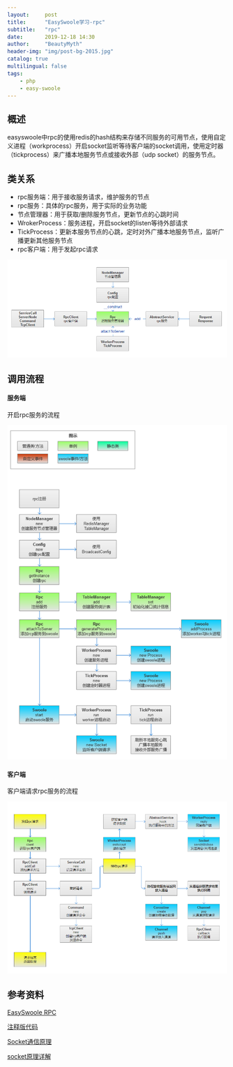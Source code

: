 ```yaml
---
layout:     post
title:      "EasySwoole学习-rpc"
subtitle:   "rpc"
date:       2019-12-18 14:30
author:     "BeautyMyth"
header-img: "img/post-bg-2015.jpg"
catalog: true
multilingual: false
tags:
    - php
    - easy-swoole
---
```


## 概述

<p>
easyswoole中rpc的使用redis的hash结构来存储不同服务的可用节点，使用自定义进程（workprocess）开启socket监听等待客户端的socket调用，使用定时器（tickprocess）来广播本地服务节点或接收外部（udp socket）的服务节点。
</p>

## 类关系

- rpc服务端：用于接收服务请求，维护服务的节点
- rpc服务：具体的rpc服务，用于实际的业务功能
- 节点管理器：用于获取/删除服务节点，更新节点的心跳时间
- WrokerProcess：服务进程，开启socket的listen等待外部请求
- TickProcess：更新本服务节点的心跳，定时对外广播本地服务节点，监听广播更新其他服务节点
- rpc客户端：用于发起rpc请求

![image](https://github.com/xuanxuan2016/xuanxuan2016.github.io/blob/master/img/2019-12-18-easyswoole-study-rpc/tu_1.png?raw=true)

## 调用流程

#### 服务端

<p>
开启rpc服务的流程
</p>

![image](https://github.com/xuanxuan2016/xuanxuan2016.github.io/blob/master/img/2019-12-18-easyswoole-study-rpc/tu_2.png?raw=true)

#### 客户端

<p>
客户端请求rpc服务的流程
</p>

![image](https://github.com/xuanxuan2016/xuanxuan2016.github.io/blob/master/img/2019-12-18-easyswoole-study-rpc/tu_3.png?raw=true)

## 参考资料

[EasySwoole RPC](http://www.easyswoole.com/Components/Rpc/introduction.html)

[注释版代码](https://github.com/xuanxuan2016/easyswoole2)

[Socket通信原理](https://www.cnblogs.com/wangcq/p/3520400.html)

[socket原理详解](https://www.cnblogs.com/zengzy/p/5107516.html)
